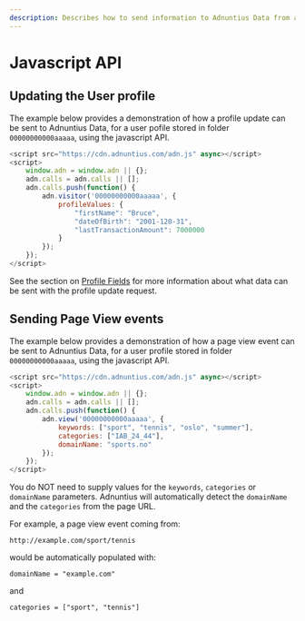 ```yaml
---
description: Describes how to send information to Adnuntius Data from a user's browser
---
```


# Javascript API

## Updating the User profile

The example below provides a demonstration of how a profile update can be sent to Adnuntius Data, for a user pofile stored in folder `00000000000aaaaa`, using the javascript API.

```javascript
<script src="https://cdn.adnuntius.com/adn.js" async></script>
<script>
    window.adn = window.adn || {};
    adn.calls = adn.calls || [];
    adn.calls.push(function() {
        adn.visitor('00000000000aaaaa', {
            profileValues: {
                "firstName": "Bruce",
                "dateOfBirth": "2001-120-31",
                "lastTransactionAmount": 7000000
            }
        });
    });
</script>
```

See the section on [Profile Fields](fields.md) for more information about what data can be sent with the profile update request.

## Sending Page View events

The example below provides a demonstration of how a page view event can be sent to Adnuntius Data, for a user profile stored in folder `00000000000aaaaa`, using the javascript API.

```javascript
<script src="https://cdn.adnuntius.com/adn.js" async></script>
<script>
    window.adn = window.adn || {};
    adn.calls = adn.calls || [];
    adn.calls.push(function() {
        adn.view('00000000000aaaaa', {
            keywords: ["sport", "tennis", "oslo", "summer"],
            categories: ["IAB_24_44"],
            domainName: "sports.no"
        });
    });
</script>
```

You do NOT need to supply values for the `keywords`, `categories` or `domainName` parameters. Adnuntius will automatically detect the `domainName` and the `categories` from the page URL.

For example, a page view event coming from:

`http://example.com/sport/tennis`

would be automatically populated with:

`domainName = "example.com"`

and

`categories = ["sport", "tennis"]`

